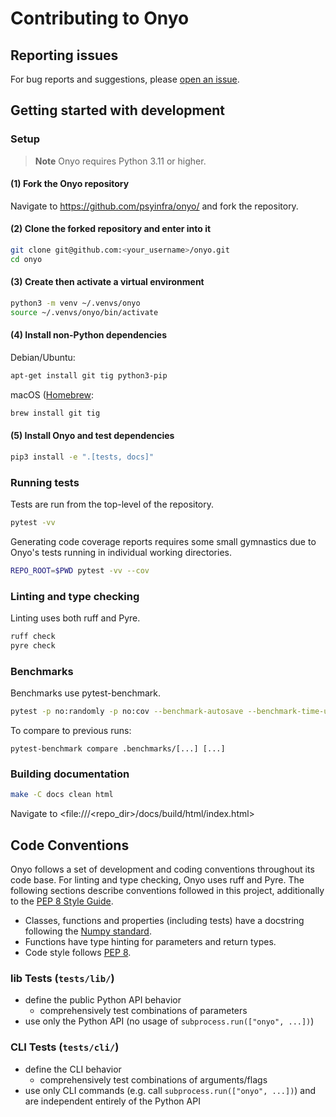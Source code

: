 # Contributing to Onyo

## Reporting issues

For bug reports and suggestions, please [open an issue](https://github.com/psyinfra/onyo/issues/new).

## Getting started with development

### Setup

> **Note**
> Onyo requires Python 3.11 or higher.

#### (1) Fork the Onyo repository

Navigate to <https://github.com/psyinfra/onyo/> and fork the repository.

#### (2) Clone the forked repository and enter into it

```bash
git clone git@github.com:<your_username>/onyo.git
cd onyo
```

#### (3) Create then activate a virtual environment

```bash
python3 -m venv ~/.venvs/onyo
source ~/.venvs/onyo/bin/activate
```

#### (4) Install non-Python dependencies

Debian/Ubuntu:
```bash
apt-get install git tig python3-pip
```

macOS ([Homebrew](https://brew.sh):
```bash
brew install git tig
```

#### (5) Install Onyo and test dependencies

```bash
pip3 install -e ".[tests, docs]"
```

### Running tests

Tests are run from the top-level of the repository.
```bash
pytest -vv
```

Generating code coverage reports requires some small gymnastics due to Onyo's
tests running in individual working directories.
```bash
REPO_ROOT=$PWD pytest -vv --cov
```

### Linting and type checking

Linting uses both ruff and Pyre.
```bash
ruff check
pyre check
```

### Benchmarks

Benchmarks use pytest-benchmark.
```bash
pytest -p no:randomly -p no:cov --benchmark-autosave --benchmark-time-unit=s --benchmark-max-time=5 --benchmark-min-rounds=5 --benchmark-sort=name --benchmark-group-by=func --benchmark-columns=min,max,mean,stddev,median,rounds -vv onyo/tests/benchmark.py
```
To compare to previous runs:
```
pytest-benchmark compare .benchmarks/[...] [...]
```

### Building documentation

```bash
make -C docs clean html
```

Navigate to <file:///<repo_dir>/docs/build/html/index.html>

## Code Conventions

Onyo follows a set of development and coding conventions throughout its code
base. For linting and type checking, Onyo uses ruff and Pyre. The following
sections describe conventions followed in this project, additionally to the
[PEP 8 Style Guide](https://peps.python.org/pep-0008/).

- Classes, functions and properties (including tests) have a docstring
  following the [Numpy standard](https://numpydoc.readthedocs.io/en/latest/format.html).
- Functions have type hinting for parameters and return types.
- Code style follows [PEP 8](https://peps.python.org/pep-0008/).

### lib Tests (`tests/lib/`)

- define the public Python API behavior
  - comprehensively test combinations of parameters
- use only the Python API (no usage of `subprocess.run(["onyo", ...])`)

### CLI Tests (`tests/cli/`)

- define the CLI behavior
  - comprehensively test combinations of arguments/flags
- use only CLI commands (e.g. call `subprocess.run(["onyo", ...])`) and are
  independent entirely of the Python API
